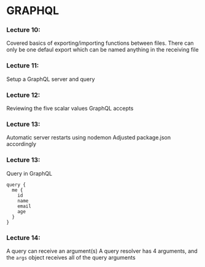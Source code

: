 # GRAPHQL

### Lecture 10:

Covered basics of exporting/importing functions between files.
There can only be one defaul export which can be named anything in the receiving file

### Lecture 11:
Setup a GraphQL server and query

### Lecture 12:
Reviewing the five scalar values GraphQL accepts

### Lecture 13:
Automatic server restarts using nodemon
Adjusted package.json accordingly

### Lecture 13:
Query in GraphQL
```
query {
  me {
    id
    name
    email
    age
  }
}
```
### Lecture 14:
A query can receive an argument(s)
A query resolver has 4 arguments, and the `args` object receives all of the query arguments